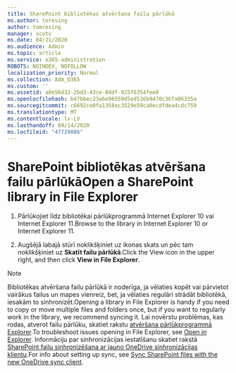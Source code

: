 ```yaml
---
title: SharePoint bibliotēkas atvēršana failu pārlūkā
ms.author: toresing
author: tomresing
manager: scotv
ms.date: 04/21/2020
ms.audience: Admin
ms.topic: article
ms.service: o365-administration
ROBOTS: NOINDEX, NOFOLLOW
localization_priority: Normal
ms.collection: Adm_O365
ms.custom: ''
ms.assetid: a8e56d32-2bd3-43ce-84df-925f6354fee0
ms.openlocfilehash: b47bbec23a6e96559d5ed516b9470c36fa06335a
ms.sourcegitcommit: c6692ce0fa1358ec3529e59ca0ecdfdea4cdc759
ms.translationtype: MT
ms.contentlocale: lv-LV
ms.lasthandoff: 09/14/2020
ms.locfileid: "47729086"
---
```

# <a name="open-a-sharepoint-library-in-file-explorer"></a><span data-ttu-id="65b12-102">SharePoint bibliotēkas atvēršana failu pārlūkā</span><span class="sxs-lookup"><span data-stu-id="65b12-102">Open a SharePoint library in File Explorer</span></span>

1. <span data-ttu-id="65b12-103">Pārlūkojiet līdz bibliotēkai pārlūkprogrammā Internet Explorer 10 vai Internet Explorer 11.</span><span class="sxs-lookup"><span data-stu-id="65b12-103">Browse to the library in Internet Explorer 10 or Internet Explorer 11.</span></span> 
    
2. <span data-ttu-id="65b12-104">Augšējā labajā stūrī noklikšķiniet uz ikonas skats un pēc tam noklikšķiniet uz **Skatīt failu pārlūkā**.</span><span class="sxs-lookup"><span data-stu-id="65b12-104">Click the View icon in the upper right, and then click **View in File Explorer**.</span></span>
    
> [!NOTE]
> <span data-ttu-id="65b12-105">Bibliotēkas atvēršana failu pārlūkā ir noderīga, ja vēlaties kopēt vai pārvietot vairākus failus un mapes vienreiz, bet, ja vēlaties regulāri strādāt bibliotēkā, iesakām to sinhronizēt.</span><span class="sxs-lookup"><span data-stu-id="65b12-105">Opening a library in File Explorer is handy if you need to copy or move multiple files and folders once, but if you want to regularly work in the library, we recommend syncing it.</span></span> <span data-ttu-id="65b12-106">Lai novērstu problēmas, kas rodas, atverot failu pārlūku, skatiet rakstu [atvēršana pārlūkprogrammā Explorer](https://go.microsoft.com/fwlink/?linkid=871665).</span><span class="sxs-lookup"><span data-stu-id="65b12-106">To troubleshoot issues opening in File Explorer, see [Open in Explorer](https://go.microsoft.com/fwlink/?linkid=871665).</span></span> <span data-ttu-id="65b12-107">Informāciju par sinhronizācijas iestatīšanu skatiet rakstā [SharePoint failu sinhronizēšana ar jauno OneDrive sinhronizācijas klientu](https://go.microsoft.com/fwlink/?linkid=871666).</span><span class="sxs-lookup"><span data-stu-id="65b12-107">For info about setting up sync, see [Sync SharePoint files with the new OneDrive sync client](https://go.microsoft.com/fwlink/?linkid=871666).</span></span> 
  

